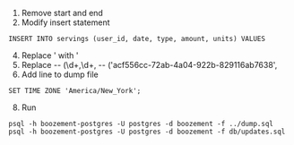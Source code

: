 1. Remove start and end
2. Modify insert statement 
     
`INSERT INTO servings (user_id, date, type, amount, units) VALUES`

4. Replace \' with \'
5. Replace
-- \(\d+,\d+,
-- ('acf556cc-72ab-4a04-922b-829116ab7638',
6. Add line to dump file

`SET TIME ZONE 'America/New_York';`

8. Run 

`psql -h boozement-postgres -U postgres -d boozement -f ../dump.sql`
`psql -h boozement-postgres -U postgres -d boozement -f db/updates.sql`

